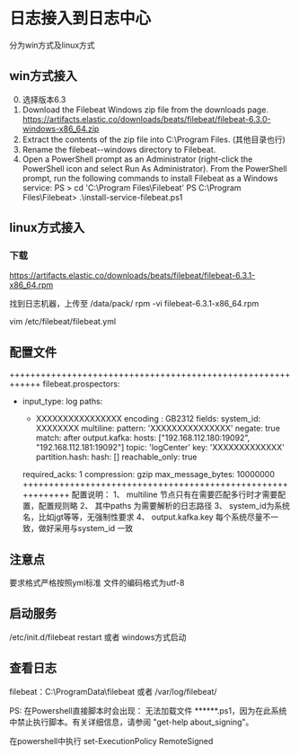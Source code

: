 # 日志接入到日志中心
分为win方式及linux方式

## win方式接入
0. 选择版本6.3
1. Download the Filebeat Windows zip file from the downloads page. 
   https://artifacts.elastic.co/downloads/beats/filebeat/filebeat-6.3.0-windows-x86_64.zip
2. Extract the contents of the zip file into C:\Program Files. (其他目录也行)
3. Rename the filebeat-<version>-windows directory to Filebeat.
4. Open a PowerShell prompt as an Administrator (right-click the PowerShell icon and select Run As Administrator).
From the PowerShell prompt, run the following commands to install Filebeat as a Windows service:
PS > cd 'C:\Program Files\Filebeat'
PS C:\Program Files\Filebeat> .\install-service-filebeat.ps1

## linux方式接入
### 下载
https://artifacts.elastic.co/downloads/beats/filebeat/filebeat-6.3.1-x86_64.rpm

找到日志机器，上传至 /data/pack/
rpm -vi filebeat-6.3.1-x86_64.rpm

vim /etc/filebeat/filebeat.yml

## 配置文件
++++++++++++++++++++++++++++++++++++++++++++++++++++++++++++
filebeat.prospectors:
- input_type: log
  paths:
   - XXXXXXXXXXXXXXXX
  encoding : GB2312
  fields:
    system_id: XXXXXXXX
  multiline:
    pattern: 'XXXXXXXXXXXXXXX'
    negate: true
    match: after
output.kafka:
  hosts: ["192.168.112.180:19092", "192.168.112.181:19092"]
  topic: 'logCenter'
  key: 'XXXXXXXXXXXXX'
  partition.hash:
    hash: []
    reachable_only: true

  required_acks: 1
  compression: gzip
  max_message_bytes: 10000000
++++++++++++++++++++++++++++++++++++++++++++++++++++++++++++
配置说明：
1、	multiline 节点只有在需要匹配多行时才需要配置，配置规则略
2、	其中paths 为需要解析的日志路径
3、	system_id为系统名，比如jgt等等，无强制性要求
4、	output.kafka.key 每个系统尽量不一致，做好采用与system_id 一致

## 注意点
要求格式严格按照yml标准
文件的编码格式为utf-8

## 启动服务
/etc/init.d/filebeat restart
或者
windows方式启动


## 查看日志
filebeat：C:\ProgramData\filebeat  或者  /var/log/filebeat/



PS:
在Powershell直接脚本时会出现：
无法加载文件 ******.ps1，因为在此系统中禁止执行脚本。有关详细信息，请参阅 "get-help about_signing"。 

在powershell中执行 set-ExecutionPolicy RemoteSigned